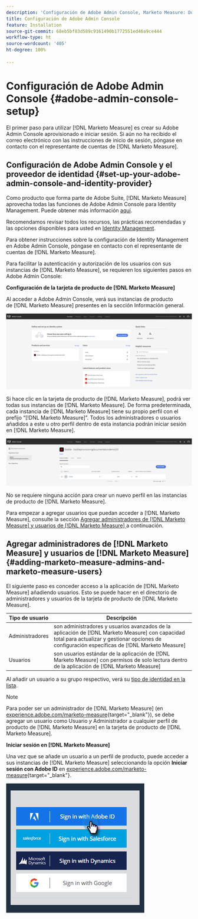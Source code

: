 ```yaml
---
description: 'Configuración de Adobe Admin Console, Marketo Measure: Documentación del producto'
title: Configuración de Adobe Admin Console
feature: Installation
source-git-commit: 68eb5bf83d589c9161490b1772551ed46a9ce444
workflow-type: ht
source-wordcount: '405'
ht-degree: 100%

---
```


# Configuración de Adobe Admin Console {#adobe-admin-console-setup}

El primer paso para utilizar [!DNL Marketo Measure] es crear su Adobe Admin Console aprovisionado e iniciar sesión. Si aún no ha recibido el correo electrónico con las instrucciones de inicio de sesión, póngase en contacto con el representante de cuentas de [!DNL Marketo Measure].

## Configuración de Adobe Admin Console y el proveedor de identidad {#set-up-your-adobe-admin-console-and-identity-provider}

Como producto que forma parte de Adobe Suite, [!DNL Marketo Measure] aprovecha todas las funciones de Adobe Admin Console para Identity Management. Puede obtener más información [aquí](https://helpx.adobe.com/es/enterprise/using/admin-console.html).

Recomendamos revisar todos los recursos, las prácticas recomendadas y las opciones disponibles para usted en [Identity Management](https://helpx.adobe.com/es/enterprise/using/set-up-identity.html).

Para obtener instrucciones sobre la configuración de Identity Management en Adobe Admin Console, póngase en contacto con el representante de cuentas de [!DNL Marketo Measure].

Para facilitar la autenticación y autorización de los usuarios con sus instancias de [!DNL Marketo Measure], se requieren los siguientes pasos en Adobe Admin Console:

**Configuración de la tarjeta de producto de [!DNL Marketo Measure]**

Al acceder a Adobe Admin Console, verá sus instancias de producto de [!DNL Marketo Measure] presentes en la sección Información general.

![](assets/adobe-admin-console-setup-1.png)

Si hace clic en la tarjeta de producto de [!DNL Marketo Measure], podrá ver todas sus instancias de [!DNL Marketo Measure]. De forma predeterminada, cada instancia de [!DNL Marketo Measure] tiene su propio perfil con el prefijo “[!DNL Marketo Measure]”. Todos los administradores o usuarios añadidos a este u otro perfil dentro de esta instancia podrán iniciar sesión en [!DNL Marketo Measure].

![](assets/adobe-admin-console-setup-2.png)

No se requiere ninguna acción para crear un nuevo perfil en las instancias de producto de [!DNL Marketo Measure].

Para empezar a agregar usuarios que puedan acceder a [!DNL Marketo Measure], consulte la sección [Agregar administradores de  [!DNL Marketo Measure]  y usuarios de  [!DNL Marketo Measure] ](#adding-marketo-measure-admins-and-marketo-measure-users) a continuación.

## Agregar administradores de [!DNL Marketo Measure] y usuarios de [!DNL Marketo Measure] {#adding-marketo-measure-admins-and-marketo-measure-users}

El siguiente paso es conceder acceso a la aplicación de [!DNL Marketo Measure] añadiendo usuarios. Esto se puede hacer en el directorio de administradores y usuarios de la tarjeta de producto de [!DNL Marketo Measure].

| Tipo de usuario | Descripción |
|---|---|
| Administradores | son administradores y usuarios avanzados de la aplicación de [!DNL Marketo Measure] con capacidad total para actualizar y gestionar opciones de configuración específicas de [!DNL Marketo Measure] |
| Usuarios | son usuarios estándar de la aplicación de [!DNL Marketo Measure] con permisos de solo lectura dentro de la aplicación de [!DNL Marketo Measure] |

Al añadir un usuario a su grupo respectivo, verá su [tipo de identidad en la lista](https://helpx.adobe.com/es/enterprise/admin-guide.html/enterprise/using/set-up-identity.ug.html).

>[!NOTE]
>
>Para poder ser un administrador de [!DNL Marketo Measure] (en [experience.adobe.com/marketo-measure](https://experience.adobe.com/marketo-measure){target="_blank"}), se debe agregar un usuario como Usuario _y_ Administrador a cualquier perfil de producto de [!DNL Marketo Measure] en la tarjeta de producto de [!DNL Marketo Measure].

**Iniciar sesión en [!DNL Marketo Measure]**

Una vez que se añade un usuario a un perfil de producto, puede acceder a sus instancias de [!DNL Marketo Measure] seleccionando la opción **Iniciar sesión con Adobe ID** en [experience.adobe.com/marketo-measure](https://experience.adobe.com/marketo-measure){target="_blank"}.

![](assets/adobe-admin-console-setup-3.png)

